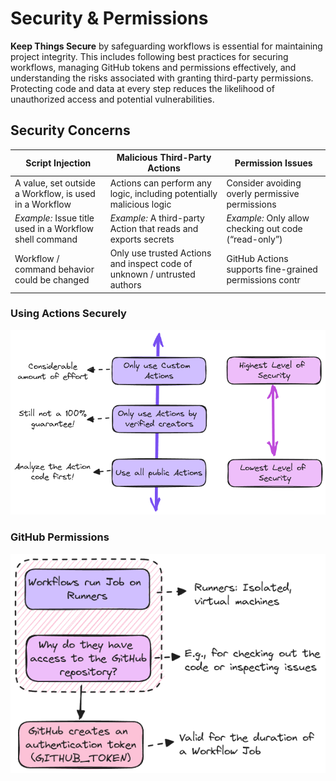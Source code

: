 # Security & Permissions

**Keep Things Secure** by safeguarding workflows is essential for maintaining project integrity. This includes following best practices for securing workflows, managing GitHub tokens and permissions effectively, and understanding the risks associated with granting third-party permissions. Protecting code and data at every step reduces the likelihood of unauthorized access and potential vulnerabilities.

## Security Concerns

| Script Injection                                        | Malicious Third-Party Actions                                            | Permission Issues                                      |
| ------------------------------------------------------- | ------------------------------------------------------------------------ | ------------------------------------------------------ |
| A value, set outside a Workflow, is used in a Workflow  | Actions can perform any logic, including potentially malicious logic     | Consider avoiding overly permissive permissions        |
| _Example:_ Issue title used in a Workflow shell command | _Example:_ A third-party Action that reads and exports secrets           | _Example:_ Only allow checking out code (“read-only”)  |
| Workflow / command behavior could be changed            | Only use trusted Actions and inspect code of unknown / untrusted authors | GitHub Actions supports fine-grained permissions contr |

### Using Actions Securely

![using actions securely](./images/using-securely.excalidraw.png)

### GitHub Permissions

![github permissions](./images/github-permissions.excalidraw.png)
